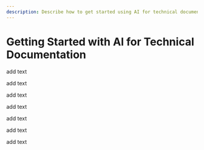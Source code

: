 ```yaml
---
description: Describe how to get started using AI for technical documentation.
---
```


# Getting Started with AI for Technical Documentation

add text

add text

add text

add text

add text

add text

add text
